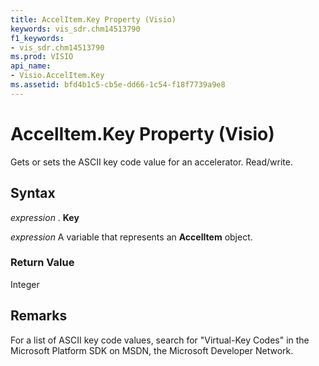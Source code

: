 ```yaml
---
title: AccelItem.Key Property (Visio)
keywords: vis_sdr.chm14513790
f1_keywords:
- vis_sdr.chm14513790
ms.prod: VISIO
api_name:
- Visio.AccelItem.Key
ms.assetid: bfd4b1c5-cb5e-dd66-1c54-f18f7739a9e8
---
```



# AccelItem.Key Property (Visio)

Gets or sets the ASCII key code value for an accelerator. Read/write.


## Syntax

 _expression_ . **Key**

 _expression_ A variable that represents an **AccelItem** object.


### Return Value

Integer


## Remarks

For a list of ASCII key code values, search for "Virtual-Key Codes" in the Microsoft Platform SDK on MSDN, the Microsoft Developer Network.



